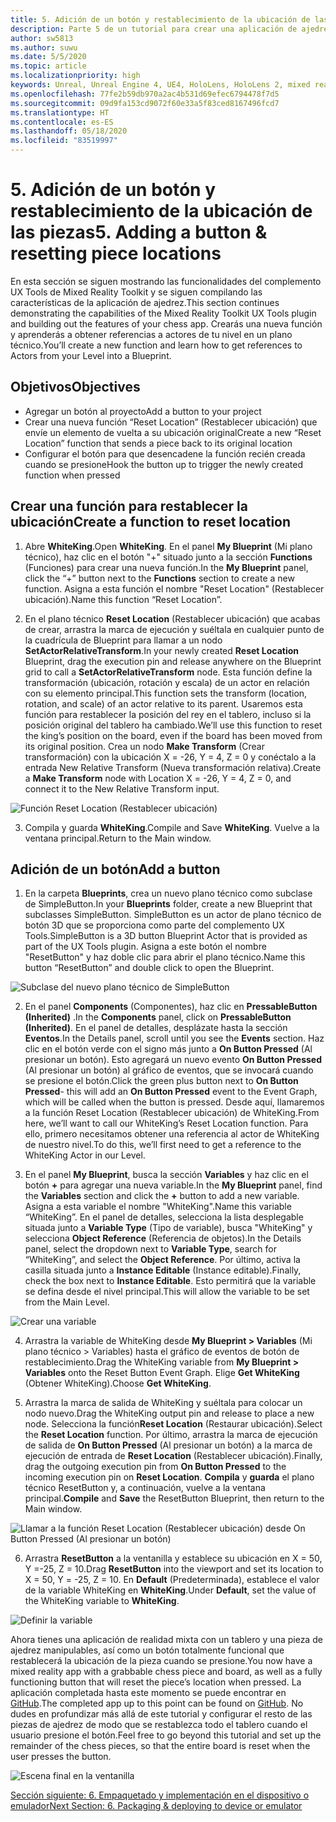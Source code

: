 ```yaml
---
title: 5. Adición de un botón y restablecimiento de la ubicación de las piezas
description: Parte 5 de un tutorial para crear una aplicación de ajedrez sencilla con Unreal Engine 4 y el complemento UX Tools de Mixed Reality Toolkit.
author: sw5813
ms.author: suwu
ms.date: 5/5/2020
ms.topic: article
ms.localizationpriority: high
keywords: Unreal, Unreal Engine 4, UE4, HoloLens, HoloLens 2, mixed reality, tutorial, getting started, mrtk, uxt, UX Tools, documentation
ms.openlocfilehash: 77fe2b59db970a2ac4b531d69efec6794478f7d5
ms.sourcegitcommit: 09d9fa153cd9072f60e33a5f83ced8167496fcd7
ms.translationtype: HT
ms.contentlocale: es-ES
ms.lasthandoff: 05/18/2020
ms.locfileid: "83519997"
---
```

# <a name="5-adding-a-button--resetting-piece-locations"></a><span data-ttu-id="ad9bb-104">5. Adición de un botón y restablecimiento de la ubicación de las piezas</span><span class="sxs-lookup"><span data-stu-id="ad9bb-104">5. Adding a button & resetting piece locations</span></span>

<span data-ttu-id="ad9bb-105">En esta sección se siguen mostrando las funcionalidades del complemento UX Tools de Mixed Reality Toolkit y se siguen compilando las características de la aplicación de ajedrez.</span><span class="sxs-lookup"><span data-stu-id="ad9bb-105">This section continues demonstrating the capabilities of the Mixed Reality Toolkit UX Tools plugin and building out the features of your chess app.</span></span> <span data-ttu-id="ad9bb-106">Crearás una nueva función y aprenderás a obtener referencias a actores de tu nivel en un plano técnico.</span><span class="sxs-lookup"><span data-stu-id="ad9bb-106">You’ll create a new function and learn how to get references to Actors from your Level into a Blueprint.</span></span>

## <a name="objectives"></a><span data-ttu-id="ad9bb-107">Objetivos</span><span class="sxs-lookup"><span data-stu-id="ad9bb-107">Objectives</span></span>

* <span data-ttu-id="ad9bb-108">Agregar un botón al proyecto</span><span class="sxs-lookup"><span data-stu-id="ad9bb-108">Add a button to your project</span></span>
* <span data-ttu-id="ad9bb-109">Crear una nueva función “Reset Location” (Restablecer ubicación) que envíe un elemento de vuelta a su ubicación original</span><span class="sxs-lookup"><span data-stu-id="ad9bb-109">Create a new “Reset Location” function that sends a piece back to its original location</span></span>
* <span data-ttu-id="ad9bb-110">Configurar el botón para que desencadene la función recién creada cuando se presione</span><span class="sxs-lookup"><span data-stu-id="ad9bb-110">Hook the button up to trigger the newly created function when pressed</span></span>

## <a name="create-a-function-to-reset-location"></a><span data-ttu-id="ad9bb-111">Crear una función para restablecer la ubicación</span><span class="sxs-lookup"><span data-stu-id="ad9bb-111">Create a function to reset location</span></span>

1.  <span data-ttu-id="ad9bb-112">Abre **WhiteKing**.</span><span class="sxs-lookup"><span data-stu-id="ad9bb-112">Open **WhiteKing**.</span></span> <span data-ttu-id="ad9bb-113">En el panel **My Blueprint** (Mi plano técnico), haz clic en el botón "+" situado junto a la sección **Functions** (Funciones) para crear una nueva función.</span><span class="sxs-lookup"><span data-stu-id="ad9bb-113">In the **My Blueprint** panel, click the “+” button next to the **Functions** section to create a new function.</span></span> <span data-ttu-id="ad9bb-114">Asigna a esta función el nombre "Reset Location" (Restablecer ubicación).</span><span class="sxs-lookup"><span data-stu-id="ad9bb-114">Name this function “Reset Location”.</span></span> 

2.  <span data-ttu-id="ad9bb-115">En el plano técnico **Reset Location** (Restablecer ubicación) que acabas de crear, arrastra la marca de ejecución y suéltala en cualquier punto de la cuadrícula de Blueprint para llamar a un nodo **SetActorRelativeTransform**.</span><span class="sxs-lookup"><span data-stu-id="ad9bb-115">In your newly created **Reset Location** Blueprint, drag the execution pin and release anywhere on the Blueprint grid to call a **SetActorRelativeTransform** node.</span></span> <span data-ttu-id="ad9bb-116">Esta función define la transformación (ubicación, rotación y escala) de un actor en relación con su elemento principal.</span><span class="sxs-lookup"><span data-stu-id="ad9bb-116">This function sets the transform (location, rotation, and scale) of an actor relative to its parent.</span></span> <span data-ttu-id="ad9bb-117">Usaremos esta función para restablecer la posición del rey en el tablero, incluso si la posición original del tablero ha cambiado.</span><span class="sxs-lookup"><span data-stu-id="ad9bb-117">We’ll use this function to reset the king’s position on the board, even if the board has been moved from its original position.</span></span> <span data-ttu-id="ad9bb-118">Crea un nodo **Make Transform** (Crear transformación) con la ubicación X = -26, Y = 4, Z = 0 y conéctalo a la entrada New Relative Transform (Nueva transformación relativa).</span><span class="sxs-lookup"><span data-stu-id="ad9bb-118">Create a **Make Transform** node with Location X = -26, Y = 4, Z = 0, and connect it to the New Relative Transform input.</span></span> 

![Función Reset Location (Restablecer ubicación)](images/unreal-uxt/5-function.PNG)

3.  <span data-ttu-id="ad9bb-120">Compila y guarda **WhiteKing**.</span><span class="sxs-lookup"><span data-stu-id="ad9bb-120">Compile and Save **WhiteKing**.</span></span> <span data-ttu-id="ad9bb-121">Vuelve a la ventana principal.</span><span class="sxs-lookup"><span data-stu-id="ad9bb-121">Return to the Main window.</span></span> 

## <a name="add-a-button"></a><span data-ttu-id="ad9bb-122">Adición de un botón</span><span class="sxs-lookup"><span data-stu-id="ad9bb-122">Add a button</span></span>

1.  <span data-ttu-id="ad9bb-123">En la carpeta **Blueprints**, crea un nuevo plano técnico como subclase de SimpleButton.</span><span class="sxs-lookup"><span data-stu-id="ad9bb-123">In your **Blueprints** folder, create a new Blueprint that subclasses SimpleButton.</span></span> <span data-ttu-id="ad9bb-124">SimpleButton es un actor de plano técnico de botón 3D que se proporciona como parte del complemento UX Tools.</span><span class="sxs-lookup"><span data-stu-id="ad9bb-124">SimpleButton is a 3D button Blueprint Actor that is provided as part of the UX Tools plugin.</span></span> <span data-ttu-id="ad9bb-125">Asigna a este botón el nombre "ResetButton" y haz doble clic para abrir el plano técnico.</span><span class="sxs-lookup"><span data-stu-id="ad9bb-125">Name this button “ResetButton” and double click to open the Blueprint.</span></span> 

![Subclase del nuevo plano técnico de SimpleButton](images/unreal-uxt/5-subclass.PNG)

2.  <span data-ttu-id="ad9bb-127">En el panel **Components** (Componentes), haz clic en **PressableButton (Inherited)** .</span><span class="sxs-lookup"><span data-stu-id="ad9bb-127">In the **Components** panel, click on **PressableButton (Inherited)**.</span></span> <span data-ttu-id="ad9bb-128">En el panel de detalles, desplázate hasta la sección **Eventos**.</span><span class="sxs-lookup"><span data-stu-id="ad9bb-128">In the Details panel, scroll until you see the **Events** section.</span></span> <span data-ttu-id="ad9bb-129">Haz clic en el botón verde con el signo más junto a **On Button Pressed** (Al presionar un botón). Esto agregará un nuevo evento **On Button Pressed** (Al presionar un botón) al gráfico de eventos, que se invocará cuando se presione el botón.</span><span class="sxs-lookup"><span data-stu-id="ad9bb-129">Click the green plus button next to **On Button Pressed**- this will add an **On Button Pressed** event to the Event Graph, which will be called when the button is pressed.</span></span> <span data-ttu-id="ad9bb-130">Desde aquí, llamaremos a la función Reset Location (Restablecer ubicación) de WhiteKing.</span><span class="sxs-lookup"><span data-stu-id="ad9bb-130">From here, we’ll want to call our WhiteKing’s Reset Location function.</span></span> <span data-ttu-id="ad9bb-131">Para ello, primero necesitamos obtener una referencia al actor de WhiteKing de nuestro nivel.</span><span class="sxs-lookup"><span data-stu-id="ad9bb-131">To do this, we’ll first need to get a reference to the WhiteKing Actor in our Level.</span></span> 

3.  <span data-ttu-id="ad9bb-132">En el panel **My Blueprint**, busca la sección **Variables** y haz clic en el botón **+** para agregar una nueva variable.</span><span class="sxs-lookup"><span data-stu-id="ad9bb-132">In the **My Blueprint** panel, find the **Variables** section and click the **+** button to add a new variable.</span></span> <span data-ttu-id="ad9bb-133">Asigna a esta variable el nombre "WhiteKing".</span><span class="sxs-lookup"><span data-stu-id="ad9bb-133">Name this variable “WhiteKing”.</span></span> <span data-ttu-id="ad9bb-134">En el panel de detalles, selecciona la lista desplegable situada junto a **Variable Type** (Tipo de variable), busca "WhiteKing" y selecciona **Object Reference** (Referencia de objetos).</span><span class="sxs-lookup"><span data-stu-id="ad9bb-134">In the Details panel, select the dropdown next to **Variable Type**, search for “WhiteKing”, and select the **Object Reference**.</span></span> <span data-ttu-id="ad9bb-135">Por último, activa la casilla situada junto a **Instance Editable** (Instance editable).</span><span class="sxs-lookup"><span data-stu-id="ad9bb-135">Finally, check the box next to **Instance Editable**.</span></span> <span data-ttu-id="ad9bb-136">Esto permitirá que la variable se defina desde el nivel principal.</span><span class="sxs-lookup"><span data-stu-id="ad9bb-136">This will allow the variable to be set from the Main Level.</span></span> 

![Crear una variable](images/unreal-uxt/5-var.PNG)

4.  <span data-ttu-id="ad9bb-138">Arrastra la variable de WhiteKing desde **My Blueprint > Variables** (Mi plano técnico > Variables) hasta el gráfico de eventos de botón de restablecimiento.</span><span class="sxs-lookup"><span data-stu-id="ad9bb-138">Drag the WhiteKing variable from **My Blueprint > Variables** onto the Reset Button Event Graph.</span></span> <span data-ttu-id="ad9bb-139">Elige **Get WhiteKing** (Obtener WhiteKing).</span><span class="sxs-lookup"><span data-stu-id="ad9bb-139">Choose **Get WhiteKing**.</span></span> 

5.  <span data-ttu-id="ad9bb-140">Arrastra la marca de salida de WhiteKing y suéltala para colocar un nodo nuevo.</span><span class="sxs-lookup"><span data-stu-id="ad9bb-140">Drag the WhiteKing output pin and release to place a new node.</span></span> <span data-ttu-id="ad9bb-141">Selecciona la función**Reset Location** (Restaurar ubicación).</span><span class="sxs-lookup"><span data-stu-id="ad9bb-141">Select the **Reset Location** function.</span></span> <span data-ttu-id="ad9bb-142">Por último, arrastra la marca de ejecución de salida de **On Button Pressed** (Al presionar un botón) a la marca de ejecución de entrada de **Reset Location** (Restablecer ubicación).</span><span class="sxs-lookup"><span data-stu-id="ad9bb-142">Finally, drag the outgoing execution pin from **On Button Pressed** to the incoming execution pin on **Reset Location**.</span></span> <span data-ttu-id="ad9bb-143">**Compila** y **guarda** el plano técnico ResetButton y, a continuación, vuelve a la ventana principal.</span><span class="sxs-lookup"><span data-stu-id="ad9bb-143">**Compile** and **Save** the ResetButton Blueprint, then return to the Main window.</span></span> 

![Llamar a la función Reset Location (Restablecer ubicación) desde On Button Pressed (Al presionar un botón)](images/unreal-uxt/5-callresetloc.PNG)

6.  <span data-ttu-id="ad9bb-145">Arrastra **ResetButton** a la ventanilla y establece su ubicación en X = 50, Y =-25, Z = 10.</span><span class="sxs-lookup"><span data-stu-id="ad9bb-145">Drag **ResetButton** into the viewport and set its location to X = 50, Y = -25, Z = 10.</span></span> <span data-ttu-id="ad9bb-146">En **Default** (Predeterminada), establece el valor de la variable WhiteKing en **WhiteKing**.</span><span class="sxs-lookup"><span data-stu-id="ad9bb-146">Under **Default**, set the value of the WhiteKing variable to **WhiteKing**.</span></span>

![Definir la variable](images/unreal-uxt/5-buttonlevel.PNG)

<span data-ttu-id="ad9bb-148">Ahora tienes una aplicación de realidad mixta con un tablero y una pieza de ajedrez manipulables, así como un botón totalmente funcional que restablecerá la ubicación de la pieza cuando se presione.</span><span class="sxs-lookup"><span data-stu-id="ad9bb-148">You now have a mixed reality app with a grabbable chess piece and board, as well as a fully functioning button that will reset the piece’s location when pressed.</span></span> <span data-ttu-id="ad9bb-149">La aplicación completada hasta este momento se puede encontrar en [GitHub](https://github.com/microsoft/MixedReality-Unreal-Samples/tree/master/ChessApp).</span><span class="sxs-lookup"><span data-stu-id="ad9bb-149">The completed app up to this point can be found on [GitHub](https://github.com/microsoft/MixedReality-Unreal-Samples/tree/master/ChessApp).</span></span> <span data-ttu-id="ad9bb-150">No dudes en profundizar más allá de este tutorial y configurar el resto de las piezas de ajedrez de modo que se restablezca todo el tablero cuando el usuario presione el botón.</span><span class="sxs-lookup"><span data-stu-id="ad9bb-150">Feel free to go beyond this tutorial and set up the remainder of the chess pieces, so that the entire board is reset when the user presses the button.</span></span>

![Escena final en la ventanilla](images/unreal-uxt/5-endscene.PNG)

[<span data-ttu-id="ad9bb-152">Sección siguiente: 6. Empaquetado y implementación en el dispositivo o emulador</span><span class="sxs-lookup"><span data-stu-id="ad9bb-152">Next Section: 6. Packaging & deploying to device or emulator</span></span>](unreal-uxt-ch6.md)

